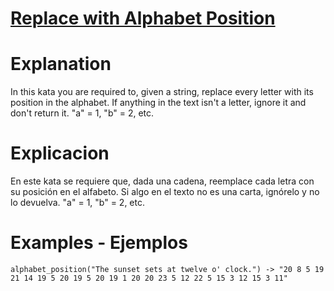 # [Replace with Alphabet Position](https://www.codewars.com/kata/546f922b54af40e1e90001da)

# Explanation
In this kata you are required to, given a string, replace every letter with its position in the alphabet.
If anything in the text isn't a letter, ignore it and don't return it.
"a" = 1, "b" = 2, etc.

# Explicacion
En este kata se requiere que, dada una cadena, reemplace cada letra con su posición en el alfabeto.
Si algo en el texto no es una carta, ignórelo y no lo devuelva.
"a" = 1, "b" = 2, etc.

# Examples - Ejemplos
`alphabet_position("The sunset sets at twelve o' clock.") -> "20 8 5 19 21 14 19 5 20 19 5 20 19 1 20 20 23 5 12 22 5 15 3 12 15 3 11"`

